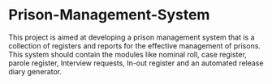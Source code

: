# Prison-Management-System
This project is aimed at developing a prison management system that is a collection of registers and reports for the effective management of prisons. This system should contain the modules like nominal roll, case register, parole register, Interview requests, In-out register and an automated release diary generator.
